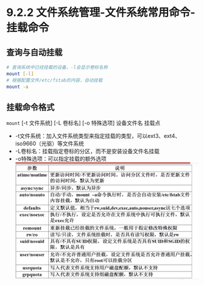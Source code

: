 # 9.2.2 文件系统管理-文件系统常用命令-挂载命令

## 查询与自动挂载
```bash
# 查询系统中已经挂载的设备，-l会显示卷标名称
mount [-l]
# 根据配置文件/etc/fstab的内容，自动挂载
mount -a
```
## 挂载命令格式
`mount` [-t 文件系统] [-L 卷标名] [-o 特殊选项] 设备文件名 挂载点
- -t文件系统：加入文件系统类型来指定挂载的类型，可以ext3、ext4、iso9660（光驱）等文件系统
- -L卷标名：挂载指定卷标的分区，而不是安装设备文件名挂载
- -o特殊选项：可以指定挂载的额外选项
![-o特殊选项](../images/9.2.2/mount-o.png "-o特殊选项")
